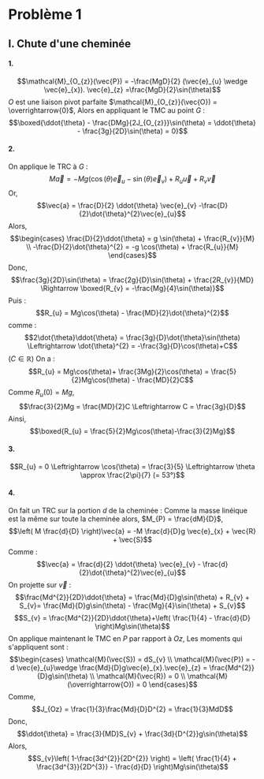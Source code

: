# Problème 1
## I. Chute d'une cheminée
#### 1.
$$\mathcal{M}_{O_{z}}(\vec{P}) = -\frac{MgD}{2} (\vec{e}_{u} \wedge \vec{e}_{x}). \vec{e}_{z} =\frac{MgD}{2}\sin(\theta)$$
$O$ est une liaison pivot parfaite $\mathcal{M}_{O_{z}}(\vec{O}) = \overrightarrow{0}$, 
Alors en appliquant le TMC au point $G$ : 
$$\boxed{\ddot{\theta} - \frac{DMg}{2J_{O_{z}}}\sin(\theta) = \ddot{\theta} - \frac{3g}{2D}\sin(\theta) = 0}$$

#### 2.
On applique le TRC à $G$ : 
$$M\vec{a} = -Mg(\cos(\theta)\vec{e}_{u} -\sin(\theta)\vec{e}_{v}) + R_{u}\vec{u} + R_{v}\vec{v}$$
Or, 
$$\vec{a} = \frac{D}{2} \ddot{\theta} \vec{e}_{v} -\frac{D}{2}\dot{\theta}^{2}\vec{e}_{u}$$
Alors, 
$$\begin{cases}
\frac{D}{2}\ddot{\theta} = g \sin(\theta) + \frac{R_{v}}{M} \\
-\frac{D}{2}\dot{\theta}^{2} = -g \cos(\theta) + \frac{R_{u}}{M}
\end{cases}$$
Donc, 
$$\frac{3g}{2D}\sin(\theta) = \frac{2g}{D}\sin(\theta) + \frac{2R_{v}}{MD} \Rightarrow \boxed{R_{v} = -\frac{Mg}{4}\sin(\theta)}$$
Puis : 
$$R_{u} = Mg\cos(\theta) - \frac{MD}{2}\dot{\theta}^{2}$$
comme : 
$$2\dot{\theta}\ddot{\theta} = \frac{3g}{D}\dot{\theta}\sin(\theta) \Leftrightarrow \dot{\theta}^{2} = -\frac{3g}{D}\cos(\theta)+C$$
($C \in \mathbb{R}$)
On a : 
$$R_{u} = Mg\cos(\theta)+ \frac{3Mg}{2}\cos(\theta) = \frac{5}{2}Mg\cos(\theta) - \frac{MD}{2}C$$
Comme $R_{u}\left( 0 \right) = Mg$,
$$\frac{3}{2}Mg = \frac{MD}{2}C \Leftrightarrow C = \frac{3g}{D}$$
Ainsi, 
$$\boxed{R_{u} = \frac{5}{2}Mg\cos(\theta)-\frac{3}{2}Mg}$$

#### 3.
$$R_{u} = 0 \Leftrightarrow \cos(\theta) = \frac{3}{5} \Leftrightarrow \theta \approx \frac{2\pi}{7} (= 53°)$$

#### 4.
On fait un TRC sur la portion $d$ de la cheminée : 
Comme la masse linéique est la même sur toute la cheminée alors, $M_{P} = \frac{dM}{D}$, 
$$\left( M \frac{d}{D} \right)\vec{a} = -M \frac{d}{D}g \vec{e}_{x} + \vec{R} + \vec{S}$$
Comme : 
$$\vec{a} = \frac{d}{2} \ddot{\theta} \vec{e}_{v} - \frac{d}{2}\dot{\theta}^{2}\vec{e}_{u}$$
On projette sur $\vec{v}$ :
$$\frac{Md^{2}}{2D}\ddot{\theta} = \frac{Md}{D}g\sin(\theta) + R_{v} + S_{v}= \frac{Md}{D}g\sin(\theta) - \frac{Mg}{4}\sin(\theta) + S_{v}$$
$$S_{v} = \frac{Md^{2}}{2D}\ddot{\theta}+\left( \frac{1}{4} - \frac{d}{D} \right)Mg\sin(\theta)$$
On applique maintenant le TMC en $P$ par rapport à $Oz$, 
Les moments qui s'appliquent sont : 
$$\begin{cases}
\mathcal{M}(\vec{S}) = dS_{v} \\
\mathcal{M}(\vec{P}) = -d \vec{e}_{u}\wedge \frac{Md}{D}g\vec{e}_{x}.\vec{e}_{z} = \frac{Md^{2}}{D}g\sin(\theta) \\
\mathcal{M}(\vec{R}) = 0 \\
\mathcal{M}(\overrightarrow{O}) = 0
\end{cases}$$
Comme,
$$J_{Oz} = \frac{1}{3}\frac{Md}{D}D^{2} = \frac{1}{3}MdD$$
Donc, 
$$\ddot{\theta} = \frac{3}{MD}S_{v} + \frac{3d}{D^{2}}g\sin(\theta)$$
Alors, 
$$S_{v}\left( 1-\frac{3d^{2}}{2D^{2}} \right) = \left( \frac{1}{4} + \frac{3d^{3}}{2D^{3}} - \frac{d}{D} \right)Mg\sin(\theta)$$

